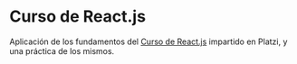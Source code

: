 # Curso de React.js

Aplicación de los fundamentos del [Curso de React.js](https://platzi.com/clases/react/) impartido en Platzi, y una práctica de los mismos. 
